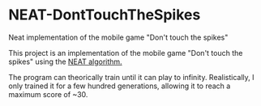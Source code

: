 # NEAT-DontTouchTheSpikes
Neat implementation of the mobile game "Don't touch the spikes"

This project is an implementation of the mobile game "Don't touch the spikes" using the [NEAT algorithm.](https://neat-python.readthedocs.io/en/latest/)

The program can theorically train until it can play to infinity.
Realistically, I only trained it for a few hundred generations, allowing it to reach a maximum score of ~30.
